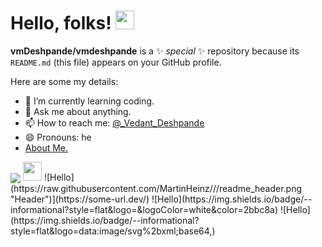 # Hello, folks! <img src="https://raw.githubusercontent.com/MartinHeinz/MartinHeinz/master/wave.gif" width="30px">


**vmDeshpande/vmdeshpande** is a ✨ _special_ ✨ repository because its `README.md` (this file) appears on your GitHub profile.

Here are some my details:

- 🌱 I’m currently learning coding.
- 💬 Ask me about anything.
- 📫 How to reach me: [@_Vedant_Deshpande](https://www.instagram.com/_vedant_deshpande_/)
- 😄 Pronouns: he
- [About Me.](http://vedantdeshpande.freetzi.com/)

<img align="center" src="https://github-readme-stats.vercel.app/api/<CARD_TYPE>/?username=<USERNAME>&theme=<THEME_NAME>" />
<img src="https://raw.githubusercontent.com/<OWNER>/<OWNER>/master/<GIF_NAME>.gif" width="30px">
![Hello](https://raw.githubusercontent.com/MartinHeinz/<OWNER>/<OWNER>/readme_header.png "Header")](https://some-url.dev/)
![Hello](https://img.shields.io/badge/<WORD_ON_LEFT>-<WORD_ON_RIGHT>-informational?style=flat&logo=<LOGO_NAME>&logoColor=white&color=2bbc8a)
![Hello](https://img.shields.io/badge/<WORD_ON_LEFT>-<WORD_ON_RIGHT>-informational?style=flat&logo=data:image/svg%2bxml;base64,<BASE64_DATA>)
